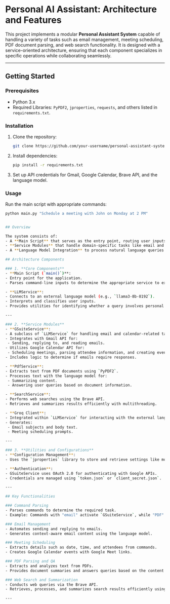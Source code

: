 # Personal AI Assistant: Architecture and Features

This project implements a modular **Personal Assistant System** capable of handling a variety of tasks such as email management, meeting scheduling, PDF document parsing, and web search functionality. It is designed with a service-oriented architecture, ensuring that each component specializes in specific operations while collaborating seamlessly.

---


## Getting Started

### Prerequisites
- Python 3.x
- Required Libraries: `PyPDF2`, `jproperties`, `requests`, and others listed in `requirements.txt`.

### Installation
1. Clone the repository:
   ```bash
   git clone https://github.com/your-username/personal-assistant-system.git

2. Install dependencies:
   ```bash
   pip install -r requirements.txt
   
3. Set up API credentials for Gmail, Google Calendar, Brave API, and the language model.

### Usage

Run the main script with appropriate commands:
   ```bash
   python main.py "Schedule a meeting with John on Monday at 2 PM"


## Overview

The system consists of:
- A **Main Script** that serves as the entry point, routing user inputs to the appropriate services.
- **Service Modules** that handle domain-specific tasks like email and calendar management, PDF processing, and web search.
- A **Language Model Integration** to process natural language queries and classify commands.
  
## Architecture Components

### 1. **Core Components**
- **Main Script (`main()`)**: 
  - Entry point for the application.
  - Parses command-line inputs to determine the appropriate service to execute.
  
- **LLMService**:
  - Connects to an external language model (e.g., `llama3-8b-8192`).
  - Interprets and classifies user inputs.
  - Provides utilities for identifying whether a query involves personal or public data.

---

### 2. **Service Modules**
- **GSuiteService**:
  - A subclass of `LLMService` for handling email and calendar-related tasks.
  - Integrates with Gmail API for:
    - Sending, replying to, and reading emails.
  - Utilizes Google Calendar API for:
    - Scheduling meetings, parsing attendee information, and creating events.
  - Includes logic to determine if emails require responses.

- **PdfService**:
  - Extracts text from PDF documents using `PyPDF2`.
  - Processes text with the language model for:
    - Summarizing content.
    - Answering user queries based on document information.

- **SearchService**:
  - Performs web searches using the Brave API.
  - Retrieves and summarizes results efficiently with multithreading.

- **Groq Client**:
  - Integrated within `LLMService` for interacting with the external language model API.
  - Generates:
    - Email subjects and body text.
    - Meeting scheduling prompts.

---

### 3. **Utilities and Configurations**
- **Configuration Management**:
  - Uses the `jproperties` library to store and retrieve settings like model URLs and API keys.

- **Authentication**:
  - GSuiteService uses OAuth 2.0 for authenticating with Google APIs.
  - Credentials are managed using `token.json` or `client_secret.json`.

---

## Key Functionalities

### Command Parsing
- Parses commands to determine the required task.
  - Example: Commands with "email" activate `GSuiteService`, while "PDF" invokes `PdfService`.

### Email Management
- Automates sending and replying to emails.
- Generates context-aware email content using the language model.

### Meeting Scheduling
- Extracts details such as date, time, and attendees from commands.
- Creates Google Calendar events with Google Meet links.

### PDF Parsing and QA
- Extracts and analyzes text from PDFs.
- Provides document summaries and answers queries based on the content.

### Web Search and Summarization
- Conducts web queries via the Brave API.
- Retrieves, processes, and summarizes search results efficiently using multithreading.

---
